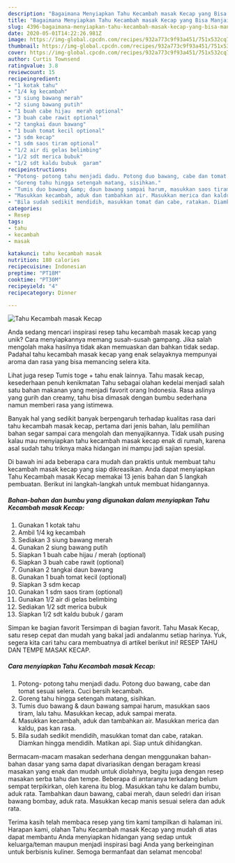 ```yaml
---
description: "Bagaimana Menyiapkan Tahu Kecambah masak Kecap yang Bisa Manjain Lidah"
title: "Bagaimana Menyiapkan Tahu Kecambah masak Kecap yang Bisa Manjain Lidah"
slug: 4396-bagaimana-menyiapkan-tahu-kecambah-masak-kecap-yang-bisa-manjain-lidah
date: 2020-05-01T14:22:26.981Z
image: https://img-global.cpcdn.com/recipes/932a773c9f93a451/751x532cq70/tahu-kecambah-masak-kecap-foto-resep-utama.jpg
thumbnail: https://img-global.cpcdn.com/recipes/932a773c9f93a451/751x532cq70/tahu-kecambah-masak-kecap-foto-resep-utama.jpg
cover: https://img-global.cpcdn.com/recipes/932a773c9f93a451/751x532cq70/tahu-kecambah-masak-kecap-foto-resep-utama.jpg
author: Curtis Townsend
ratingvalue: 3.8
reviewcount: 15
recipeingredient:
- "1 kotak tahu"
- "1/4 kg kecambah"
- "3 siung bawang merah"
- "2 siung bawang putih"
- "1 buah cabe hijau  merah optional"
- "3 buah cabe rawit optional"
- "2 tangkai daun bawang"
- "1 buah tomat kecil optional"
- "3 sdm kecap"
- "1 sdm saos tiram optional"
- "1/2 air di gelas belimbing"
- "1/2 sdt merica bubuk"
- "1/2 sdt kaldu bubuk  garam"
recipeinstructions:
- "Potong- potong tahu menjadi dadu. Potong duo bawang, cabe dan tomat sesuai selera. Cuci bersih kecambah."
- "Goreng tahu hingga setengah matang, sisihkan."
- "Tumis duo bawang &amp; daun bawang sampai harum, masukkan saos tiram, lalu tahu. Masukkan kecap, aduk sampai merata."
- "Masukkan kecambah, aduk dan tambahkan air. Masukkan merica dan kaldu, pas kan rasa."
- "Bila sudah sedikit mendidih, masukkan tomat dan cabe, ratakan. Diamkan hingga mendidih. Matikan api. Siap untuk dihidangkan."
categories:
- Resep
tags:
- tahu
- kecambah
- masak

katakunci: tahu kecambah masak 
nutrition: 180 calories
recipecuisine: Indonesian
preptime: "PT18M"
cooktime: "PT30M"
recipeyield: "4"
recipecategory: Dinner

---
```



![Tahu Kecambah masak Kecap](https://img-global.cpcdn.com/recipes/932a773c9f93a451/751x532cq70/tahu-kecambah-masak-kecap-foto-resep-utama.jpg)

Anda sedang mencari inspirasi resep tahu kecambah masak kecap yang unik? Cara menyiapkannya memang susah-susah gampang. Jika salah mengolah maka hasilnya tidak akan memuaskan dan bahkan tidak sedap. Padahal tahu kecambah masak kecap yang enak selayaknya mempunyai aroma dan rasa yang bisa memancing selera kita.

Lihat juga resep Tumis toge + tahu enak lainnya. Tahu masak kecap, kesederhaan penuh kenikmatan Tahu sebagai olahan kedelai menjadi salah satu bahan makanan yang menjadi favorit orang Indonesia. Rasa aslinya yang gurih dan creamy, tahu bisa dimasak dengan bumbu sederhana namun memberi rasa yang istimewa.

Banyak hal yang sedikit banyak berpengaruh terhadap kualitas rasa dari tahu kecambah masak kecap, pertama dari jenis bahan, lalu pemilihan bahan segar sampai cara mengolah dan menyajikannya. Tidak usah pusing kalau mau menyiapkan tahu kecambah masak kecap enak di rumah, karena asal sudah tahu triknya maka hidangan ini mampu jadi sajian spesial.


Di bawah ini ada beberapa cara mudah dan praktis untuk membuat tahu kecambah masak kecap yang siap dikreasikan. Anda dapat menyiapkan Tahu Kecambah masak Kecap memakai 13 jenis bahan dan 5 langkah pembuatan. Berikut ini langkah-langkah untuk membuat hidangannya.

<!--inarticleads1-->

##### Bahan-bahan dan bumbu yang digunakan dalam menyiapkan Tahu Kecambah masak Kecap:

1. Gunakan 1 kotak tahu
1. Ambil 1/4 kg kecambah
1. Sediakan 3 siung bawang merah
1. Gunakan 2 siung bawang putih
1. Siapkan 1 buah cabe hijau / merah (optional)
1. Siapkan 3 buah cabe rawit (optional)
1. Gunakan 2 tangkai daun bawang
1. Gunakan 1 buah tomat kecil (optional)
1. Siapkan 3 sdm kecap
1. Gunakan 1 sdm saos tiram (optional)
1. Gunakan 1/2 air di gelas belimbing
1. Sediakan 1/2 sdt merica bubuk
1. Siapkan 1/2 sdt kaldu bubuk / garam


Simpan ke bagian favorit Tersimpan di bagian favorit. Tahu Masak Kecap, satu resep cepat dan mudah yang bakal jadi andalanmu setiap harinya. Yuk, segera kita cari tahu cara membuatnya di artikel berikut ini! RESEP TAHU DAN TEMPE MASAK KECAP. 

<!--inarticleads2-->

##### Cara menyiapkan Tahu Kecambah masak Kecap:

1. Potong- potong tahu menjadi dadu. Potong duo bawang, cabe dan tomat sesuai selera. Cuci bersih kecambah.
1. Goreng tahu hingga setengah matang, sisihkan.
1. Tumis duo bawang &amp; daun bawang sampai harum, masukkan saos tiram, lalu tahu. Masukkan kecap, aduk sampai merata.
1. Masukkan kecambah, aduk dan tambahkan air. Masukkan merica dan kaldu, pas kan rasa.
1. Bila sudah sedikit mendidih, masukkan tomat dan cabe, ratakan. Diamkan hingga mendidih. Matikan api. Siap untuk dihidangkan.


Bermacam-macam masakan sederhana dengan menggunakan bahan-bahan dasar yang sama dapat divariasikan dengan beragam kreasi masakan yang enak dan mudah untuk diolahnya, begitu juga dengan resep masakan serba tahu dan tempe. Beberapa di antaranya terkadang belum sempat terpikirkan, oleh karena itu blog. Masukkan tahu ke dalam bumbu, aduk rata. Tambahkan daun bawang, cabai merah, daun seledri dan irisan bawang bombay, aduk rata. Masukkan kecap manis sesuai selera dan aduk rata. 

Terima kasih telah membaca resep yang tim kami tampilkan di halaman ini. Harapan kami, olahan Tahu Kecambah masak Kecap yang mudah di atas dapat membantu Anda menyiapkan hidangan yang sedap untuk keluarga/teman maupun menjadi inspirasi bagi Anda yang berkeinginan untuk berbisnis kuliner. Semoga bermanfaat dan selamat mencoba!
